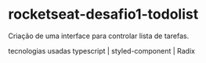 # rocketseat-desafio1-todolist
Criação de uma interface para controlar lista de tarefas.

tecnologias usadas typescript | styled-component | Radix 
